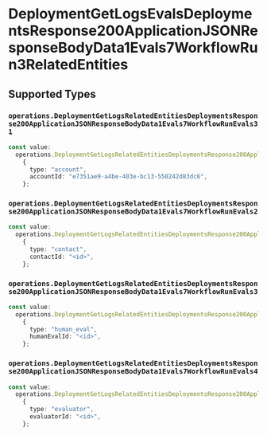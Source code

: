 # DeploymentGetLogsEvalsDeploymentsResponse200ApplicationJSONResponseBodyData1Evals7WorkflowRun3RelatedEntities


## Supported Types

### `operations.DeploymentGetLogsRelatedEntitiesDeploymentsResponse200ApplicationJSONResponseBodyData1Evals7WorkflowRunEvals31`

```typescript
const value:
  operations.DeploymentGetLogsRelatedEntitiesDeploymentsResponse200ApplicationJSONResponseBodyData1Evals7WorkflowRunEvals31 =
    {
      type: "account",
      accountId: "e7351ae9-a4be-403e-bc13-550242d83dc6",
    };
```

### `operations.DeploymentGetLogsRelatedEntitiesDeploymentsResponse200ApplicationJSONResponseBodyData1Evals7WorkflowRunEvals2`

```typescript
const value:
  operations.DeploymentGetLogsRelatedEntitiesDeploymentsResponse200ApplicationJSONResponseBodyData1Evals7WorkflowRunEvals2 =
    {
      type: "contact",
      contactId: "<id>",
    };
```

### `operations.DeploymentGetLogsRelatedEntitiesDeploymentsResponse200ApplicationJSONResponseBodyData1Evals7WorkflowRunEvals3`

```typescript
const value:
  operations.DeploymentGetLogsRelatedEntitiesDeploymentsResponse200ApplicationJSONResponseBodyData1Evals7WorkflowRunEvals3 =
    {
      type: "human_eval",
      humanEvalId: "<id>",
    };
```

### `operations.DeploymentGetLogsRelatedEntitiesDeploymentsResponse200ApplicationJSONResponseBodyData1Evals7WorkflowRunEvals4`

```typescript
const value:
  operations.DeploymentGetLogsRelatedEntitiesDeploymentsResponse200ApplicationJSONResponseBodyData1Evals7WorkflowRunEvals4 =
    {
      type: "evaluator",
      evaluatorId: "<id>",
    };
```

